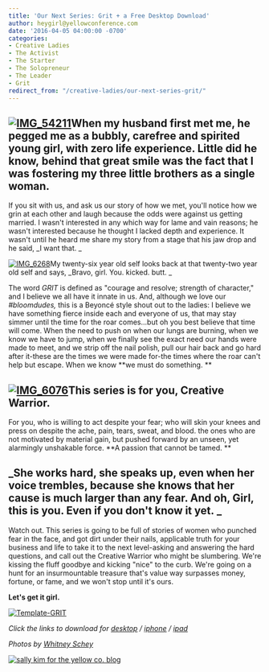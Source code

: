 ```yaml
---
title: 'Our Next Series: Grit + a Free Desktop Download'
author: heygirl@yellowconference.com
date: '2016-04-05 04:00:00 -0700'
categories:
- Creative Ladies
- The Activist
- The Starter
- The Solopreneur
- The Leader
- Grit
redirect_from: "/creative-ladies/our-next-series-grit/"
---
```


## [![IMG_54211](http://yellowconference.com/wp-content/uploads/2016/04/IMG_54211.jpg)](http://yellowconference.com/wp-content/uploads/2016/04/IMG_54211.jpg)When my husband first met me, he pegged me as a bubbly, carefree and spirited young girl, with zero life experience. Little did he know, behind that great smile was the fact that I was fostering my three little brothers as a single woman.

If you sit with us, and ask us our story of how we met, you'll notice how we grin at each other and laugh because the odds were against us getting married. I wasn't interested in any which way for lame and vain reasons; he wasn't interested because he thought I lacked depth and experience. It wasn't until he heard me share my story from a stage that his jaw drop and he said, _I want that. _

[![IMG_6268](http://yellowconference.com/wp-content/uploads/2016/04/IMG_6268.jpg)](http://yellowconference.com/wp-content/uploads/2016/04/IMG_6268.jpg)My twenty-six year old self looks back at that twenty-two year old self and says, _Bravo, girl. You. kicked. butt. _

The word _GRIT_ is defined as "courage and resolve; strength of character," and I believe we all have it innate in us. And, although we love our _#bloomdudes,_ this is a Beyoncé style shout out to the ladies: I believe we have something fierce inside each and everyone of us, that may stay simmer until the time for the roar comes...but oh you best believe that time will come. When the need to push on when our lungs are burning, when we know we have to jump, when we finally see the exact need our hands were made to meet, and we strip off the nail polish, pull our hair back and go hard after it-these are the times we were made for-the times where the roar can't help but escape. When we know **we must do something. **

## [![IMG_6076](http://yellowconference.com/wp-content/uploads/2016/04/IMG_6076.jpg)](http://yellowconference.com/wp-content/uploads/2016/04/IMG_6076.jpg)This series is for you, Creative Warrior.

For you, who is willing to act despite your fear; who will skin your knees and press on despite the ache, pain, tears, sweat, and blood. the ones who are not motivated by material gain, but pushed forward by an unseen, yet alarmingly unshakable force. **A passion that cannot be tamed. **

## _She works hard, she speaks up, even when her voice trembles, because she knows that her cause is much larger than any fear. And oh, Girl, this is you. Even if you don't know it yet. _

Watch out. This series is going to be full of stories of women who punched fear in the face, and got dirt under their nails, applicable truth for your business and life to take it to the next level-asking and answering the hard questions, and call out the Creative Warrior who might be slumbering. We're kissing the fluff goodbye and kicking "nice" to the curb. We're going on a hunt for an insurmountable treasure that's value way surpasses money, fortune, or fame, and we won't stop until it's ours.

**Let's get it girl.**

[![Template-GRIT](http://yellowconference.com/wp-content/uploads/2016/04/Template-GRIT.jpg)](http://yellowconference.com/wp-content/uploads/2016/04/Template-GRIT.jpg)

_Click the links to download for [desktop](http://yellowconference.com/wp-content/uploads/2016/04/Even-when-her-voice-shakes-desktop.jpg) / [iphone](http://yellowconference.com/wp-content/uploads/2016/04/Even-when-her-voice-shakes-iphone.jpg) / [ipad](http://yellowconference.com/wp-content/uploads/2016/04/Even-when-her-voice-shakes-ipad.jpg)_

_Photos by [Whitney Schey](http://whitneydarling.com/lifestyle-clarissa-arellano/)_

[![sally kim for the yellow co. blog](http://yellowconference.com/wp-content/uploads/2015/12/sallykim.jpg)](http://lettersfromamister.tumblr.com/)
